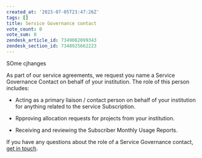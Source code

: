 ```yaml
---
created_at: '2023-07-05T23:47:26Z'
tags: []
title: Service Governance contact
vote_count: 0
vote_sum: 0
zendesk_article_id: 7349082099343
zendesk_section_id: 7348925662223
---
```



SOme cjhanges


As part of our service agreements, we request you name a Service
Governance Contact on behalf of your institution. The role of this
person includes:

- Acting as a primary liaison / contact person on behalf of your
    institution for anything related to the service Subscription.

- Rpproving allocation requests for projects from your institution.

- Receiving and reviewing the Subscriber Monthly Usage Reports.

If you have any questions about the role of a Service Governance
contact, [get in touch](mailto:info@nesi.org.nz).
